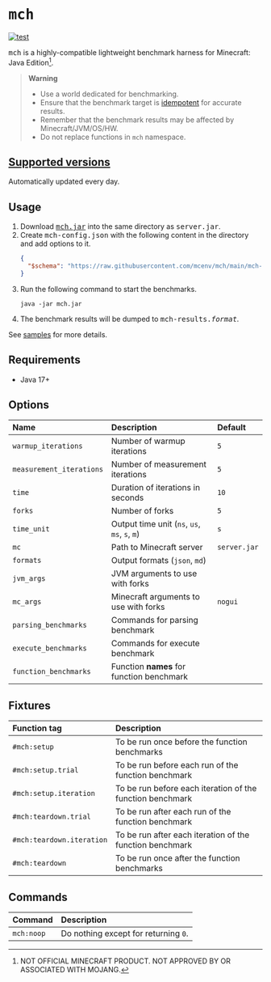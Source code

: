 # <samp>mch</samp>

[![test](https://github.com/mcenv/mch/actions/workflows/test.yml/badge.svg)](https://github.com/mcenv/mch/actions/workflows/test.yml)

<samp>mch</samp> is a highly-compatible lightweight benchmark harness for Minecraft: Java Edition[^1].

> **Warning**
> - Use a world dedicated for benchmarking.
> - Ensure that the benchmark target is [idempotent](https://en.wikipedia.org/wiki/Idempotence) for accurate results.
> - Remember that the benchmark results may be affected by Minecraft/JVM/OS/HW.
> - Do not replace functions in `mch` namespace.

## [Supported versions](https://github.com/mcenv/mch/blob/versions/versions.csv)

Automatically updated every day.

## Usage

1. Download [<samp>mch.jar</samp>](https://github.com/mcenv/mch/releases/latest/download/mch.jar) into the same directory as <samp>server.jar</samp>.
2. Create <samp>mch-config.json</samp> with the following content in the directory and add options to it.
   ```json
   {
     "$schema": "https://raw.githubusercontent.com/mcenv/mch/main/mch-config-schema.json"
   }
   ```
3. Run the following command to start the benchmarks.
   ```shell
   java -jar mch.jar
   ```
4. The benchmark results will be dumped to <samp>mch-results.*format*</samp>.

See [samples](https://github.com/mcenv/mch/tree/main/samples) for more details.

## Requirements

- Java 17+

## Options

| Name                     | Description                                   | Default       |
|:-------------------------|:----------------------------------------------|:--------------|
| `warmup_iterations`      | Number of warmup iterations                   | `5`           |
| `measurement_iterations` | Number of measurement iterations              | `5`           |
| `time`                   | Duration of iterations in seconds             | `10`          |
| `forks`                  | Number of forks                               | `5`           |
| `time_unit`              | Output time unit (`ns`, `us`, `ms`, `s`, `m`) | `s`           |
| `mc`                     | Path to Minecraft server                      | `server.jar`  |
| `formats`                | Output formats (`json`, `md`)                 | <code></code> |
| `jvm_args`               | JVM arguments to use with forks               | <code></code> |
| `mc_args`                | Minecraft arguments to use with forks         | `nogui`       |
| `parsing_benchmarks`     | Commands for parsing benchmark                | <code></code> |
| `execute_benchmarks`     | Commands for execute benchmark                | <code></code> |
| `function_benchmarks`    | Function **names** for function benchmark     | <code></code> |

## Fixtures

| Function tag              | Description                                               |
|:--------------------------|:----------------------------------------------------------|
| `#mch:setup`              | To be run once before the function benchmarks             |
| `#mch:setup.trial`        | To be run before each run of the function benchmark       |
| `#mch:setup.iteration`    | To be run before each iteration of the function benchmark |
| `#mch:teardown.trial`     | To be run after each run of the function benchmark        |
| `#mch:teardown.iteration` | To be run after each iteration of the function benchmark  |
| `#mch:teardown`           | To be run once after the function benchmarks              |

## Commands

| Command    | Description                          |
|:-----------|:-------------------------------------|
| `mch:noop` | Do nothing except for returning `0`. |

[^1]: NOT OFFICIAL MINECRAFT PRODUCT. NOT APPROVED BY OR ASSOCIATED WITH MOJANG.
